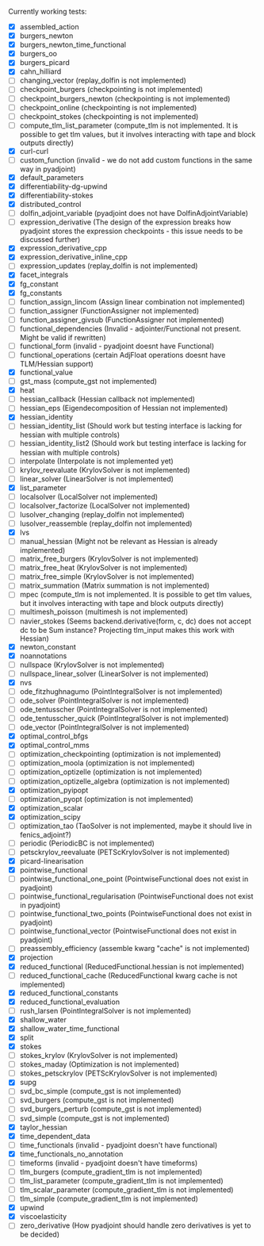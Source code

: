 Currently working tests:

- [x] assembled_action
- [x] burgers_newton
- [x] burgers_newton_time_functional
- [x] burgers_oo
- [x] burgers_picard
- [x] cahn_hilliard
- [ ] changing_vector (replay_dolfin is not implemented)
- [ ] checkpoint_burgers (checkpointing is not implemented)
- [ ] checkpoint_burgers_newton (checkpointing is not implemented)
- [ ] checkpoint_online (checkpointing is not implemented)
- [ ] checkpoint_stokes (checkpointing is not implemented)
- [ ] compute_tlm_list_parameter (compute_tlm is not implemented. It is possible to get tlm values, but it involves interacting with tape and block outputs directly)
- [x] curl-curl
- [ ] custom_function (invalid - we do not add custom functions in the same way in pyadjoint)
- [x] default_parameters
- [x] differentiability-dg-upwind
- [x] differentiability-stokes
- [x] distributed_control
- [ ] dolfin_adjoint_variable (pyadjoint does not have DolfinAdjointVariable)
- [ ] expression_derivative (The design of the expression breaks how pyadjoint stores the expression checkpoints - this issue needs to be discussed further)
- [x] expression_derivative_cpp 
- [x] expression_derivative_inline_cpp
- [ ] expression_updates (replay_dolfin is not implemented)
- [x] facet_integrals
- [x] fg_constant
- [x] fg_constants
- [ ] function_assign_lincom (Assign linear combination not implemented)
- [ ] function_assigner (FunctionAssigner not implemented)
- [ ] function_assigner_givsub (FunctionAssigner not implemented)
- [ ] functional_dependencies (Invalid - adjointer/Functional not present. Might be valid if rewritten)
- [ ] functional_form (invalid - pyadjoint doesnt have Functional)
- [ ] functional_operations (certain AdjFloat operations doesnt have TLM/Hessian support)
- [x] functional_value
- [ ] gst_mass (compute_gst not implemented)
- [x] heat
- [ ] hessian_callback (Hessian callback not implemented)
- [ ] hessian_eps (Eigendecomposition of Hessian not implemented)
- [x] hessian_identity
- [ ] hessian_identity_list (Should work but testing interface is lacking for hessian with multiple controls)
- [ ] hessian_identity_list2 (Should work but testing interface is lacking for hessian with multiple controls)
- [ ] interpolate (Interpolate is not implemented yet)
- [ ] krylov_reevaluate (KrylovSolver is not implemented)
- [ ] linear_solver (LinearSolver is not implemented)
- [x] list_parameter 
- [ ] localsolver (LocalSolver not implemented)
- [ ] localsolver_factorize (LocalSolver not implemented)
- [ ] lusolver_changing (replay_dolfin not implemented)
- [ ] lusolver_reassemble (replay_dolfin not implemented)
- [x] lvs
- [ ] manual_hessian (Might not be relevant as Hessian is already implemented)
- [ ] matrix_free_burgers (KrylovSolver is not implemented)
- [ ] matrix_free_heat (KrylovSolver is not implemented)
- [ ] matrix_free_simple (KrylovSolver is not implemented)
- [ ] matrix_summation (Matrix summation is not implemented)
- [ ] mpec (compute_tlm is not implemented. It is possible to get tlm values, but it involves interacting with tape and block outputs directly)
- [ ] multimesh_poisson (multimesh is not implemented)
- [ ] navier_stokes (Seems backend.derivative(form, c, dc) does not accept dc to be Sum instance? Projecting tlm_input makes this work with Hessian)
- [x] newton_constant 
- [x] noannotations
- [ ] nullspace (KrylovSolver is not implemented)
- [ ] nullspace_linear_solver (LinearSolver is not implemented)
- [x] nvs
- [ ] ode_fitzhughnagumo (PointIntegralSolver is not implemented)
- [ ] ode_solver (PointIntegralSolver is not implemented)
- [ ] ode_tentusscher (PointIntegralSolver is not implemented)
- [ ] ode_tentusscher_quick (PointIntegralSolver is not implemented)
- [ ] ode_vector (PointIntegralSolver is not implemented)
- [x] optimal_control_bfgs
- [x] optimal_control_mms
- [ ] optimization_checkpointing (optimization is not implemented)
- [ ] optimization_moola (optimization is not implemented)
- [ ] optimization_optizelle (optimization is not implemented)
- [ ] optimization_optizelle_algebra (optimization is not implemented)
- [x] optimization_pyipopt
- [ ] optimization_pyopt (optimization is not implemented)
- [x] optimization_scalar
- [x] optimization_scipy
- [ ] optimization_tao (TaoSolver is not implemented, maybe it should live in fenics_adjoint?)
- [ ] periodic (PeriodicBC is not implemented)
- [ ] petsckrylov_reevaluate (PETScKrylovSolver is not implemented)
- [x] picard-linearisation
- [x] pointwise_functional
- [ ] pointwise_functional_one_point (PointwiseFunctional does not exist in pyadjoint)
- [ ] pointwise_functional_regularisation (PointwiseFunctional does not exist in pyadjoint)
- [ ] pointwise_functional_two_points (PointwiseFunctional does not exist in pyadjoint)
- [ ] pointwise_functional_vector (PointwiseFunctional does not exist in pyadjoint)
- [ ] preassembly_efficiency (assemble kwarg "cache" is not implemented)
- [x] projection
- [x] reduced_functional (ReducedFunctional.hessian is not implemented)
- [ ] reduced_functional_cache (ReducedFunctional kwarg cache is not implemented)
- [x] reduced_functional_constants
- [x] reduced_functional_evaluation
- [ ] rush_larsen (PointIntegralSolver is not implemented)
- [x] shallow_water 
- [x] shallow_water_time_functional
- [x] split
- [x] stokes
- [ ] stokes_krylov (KrylovSolver is not implemented)
- [ ] stokes_maday (Optimization is not implemented)
- [ ] stokes_petsckrylov (PETScKrylovSolver is not implemented)
- [x] supg
- [ ] svd_bc_simple (compute_gst is not implemented)
- [ ] svd_burgers (compute_gst is not implemented)
- [ ] svd_burgers_perturb (compute_gst is not implemented)
- [ ] svd_simple (compute_gst is not implemented)
- [x] taylor_hessian 
- [x] time_dependent_data
- [ ] time_functionals (invalid - pyadjoint doesn't have functional)
- [x] time_functionals_no_annotation
- [ ] timeforms (invalid - pyadjoint doesn't have timeforms)
- [ ] tlm_burgers (compute_gradient_tlm is not implemented)
- [ ] tlm_list_parameter (compute_gradient_tlm is not implemented)
- [ ] tlm_scalar_parameter (compute_gradient_tlm is not implemented)
- [ ] tlm_simple (compute_gradient_tlm is not implemented)
- [x] upwind
- [x] viscoelasticity
- [ ] zero_derivative (How pyadjoint should handle zero derivatives is yet to be decided)

